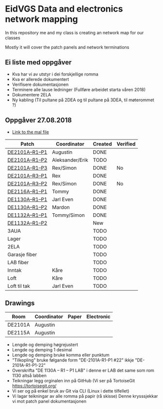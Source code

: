 <h1>EidVGS Data and electronics network mapping</h1>

<p>In this repository me and my class is creating an network map for our classes</p>
<p>Mostly it will cover the patch panels and network terminations</p>

## Ei liste med oppgåver 

* Kva har vi av utstyr i dei forskjellige romma
* Kva er allerede dokumentert
* Verifisere dokumentasjonen
* Terminere alle lause ledninger (Fullføre arbeidet starta våren 2018)
* Dokumentere 2ELA
* Ny kabling (Til pultane på 2DEA og til pultane på 3DEA, til møterommet ?)

## Oppgåver 27.08.2018

* [Link to the mal file](Panels/MAL.md)

|                  Patch                 |     Coordinator     |Created|Verified|
|----------------------------------------|---------------------|-------|--------|
|[DE2101A–R1–P1](Panels/DE2101A-R1-P1.md)| Augustin            |DONE   |        |
|[DE2101A–R1–P2](Panels/DE2101A-R1-P2.md)| Aleksander/Erik     |TODO   |        |
|[DE2101A–R1–P3](Panels/DE2101A-R1-P3.md)| Rex/Simon           |DONE   |No      |
|[DE2101A–R3–P1](Panels/DE2101A-R3-P1.md)| Rex                 |DONE   |        |
|[DE2101A–R3–P2](Panels/DE2101A-R3-P2.md)| Rex/Simon           |DONE   |No      |
|[DE2116A–R1–P1](Panels/DE2116A-R1-P1.md)| Tommy               |DONE   |        |
|[DE1130A–R1–P1](Panels/DE1130A-R1-P1.md)| Jarl Even           |DONE   |        |
|[DE1130A–R1–P2](Panels/DE1130A-R1-P2.md)| Mardon              |DONE   |        |
|[DE1132A–R1–P1](Panels/DE1132A-R1-P1.md)| Tommy/Simon         |DONE   |        |
|[DE1132A–R1–P2](Panels/DE1132A-R1-P2.md)|                     |New    |        |
|3AUA                                    |                     |TODO   |        |
|Lager                                   |                     |TODO   |        |
|2ELA                                    |                     |TODO   |        |
|Garasje fiber                           |                     |TODO   |        |
|LAB fiber                               |                     |TODO   |        |
|Inntak                                  | Kåre                |TODO   |        |
|Loft                                    | Kåre                |TODO   |        |
|Loft til tak                            | Jarl Even           |TODO   |        |

## Drawings 
|    Room     |     Coordinator     | Paper | Electronic  |
|-------------|---------------------|-------|-------------|
|DE2101A      |Augustin             |       |             |
|DE2115A      |Augustin             |       |             |

* Lengde og demping høgrejustert
* Lengde og demping 1 desimal
* Lengde og demping bruke komma eller punktum
* "Tilkopling" bruke følgande form "DE-2101A-R1-P1 #22"  ikkje "DE-2101A-R1-P1-22"
* Overskrifta "DE 1130A – R1 – P1 LAB" i denne er LAB det same som rom 1130 altså labben
* Teikningar legg orginalen inn på GitHub (Vi ser på TortoiseGit https://tortoisegit.org/
* Vi ser og på enkel bruk av Git via CLI (Linux i dette tilfellet)
* Vi lagar teikningar av alle romma på papir (rå skisse) Denne krysssjekkar vi mot patch panel dokumentasjonen



